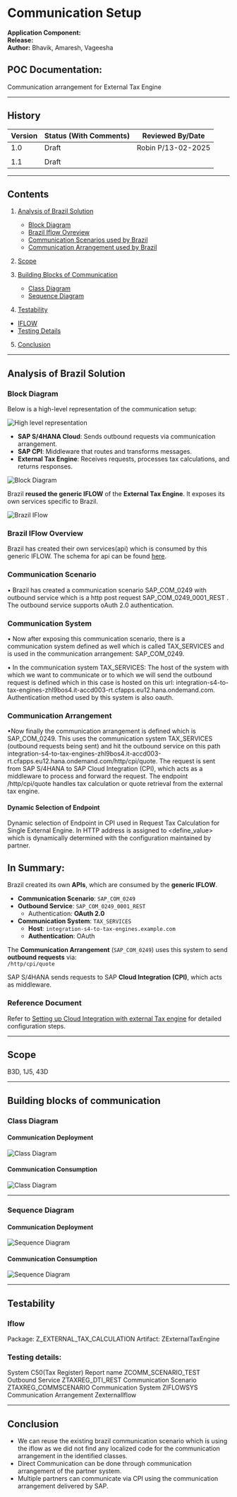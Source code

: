 # Communication Setup

**Application Component:**  
**Release:**  
**Author:** Bhavik, Amaresh, Vageesha  

## POC Documentation:
Communication arrangement for External Tax Engine  

---

## History

| Version | Status (With Comments) | Reviewed By/Date  |
|---------|------------------------|------------------ |
| 1.0     | Draft                  | Robin P/13-02-2025|
|                                                      |
| 1.1     | Draft                  |                   |

---

## Contents

1. [Analysis of Brazil Solution](#analysis-of-brazil-solution)  
   - [Block Diagram](#block-diagram)
   - [Brazil Iflow Ovreview](#brazil-iflow-overview)  
   - [Communication Scenarios used by Brazil](#communication-scenarios-used-by-brazil)  
   - [Communication Arrangement used by Brazil](#communication-arrangement-used-by-brazil)  

2. [Scope](#Scope)
   
3. [Building Blocks of Communication](#building-blocks-of-communication)  
   - [Class Diagram](#class-diagram)
   - [Sequence Diagram](#sequence-diagram) 

4. [Testability](#testability) 
  - [IFLOW](#iflow)
  - [Testing Details](#testing-details)

5. [Conclusion](#conclusion)

---

## Analysis of Brazil Solution
### Block Diagram

Below is a high-level representation of the communication setup:

![High level representation](images/highlevelflow.png) 


- **SAP S/4HANA Cloud**: Sends outbound requests via communication arrangement.
- **SAP CPI**: Middleware that routes and transforms messages.
- **External Tax Engine**: Receives requests, processes tax calculations, and returns responses.

![Block Diagram](images/block_diagram.png)  


Brazil **reused the generic IFLOW** of the **External Tax Engine**. It exposes its own services specific to Brazil.

![Brazil IFlow](images/genericIflow.png)  

### Brazil IFlow Overview

Brazil has created their own services(api) which is consumed by this generic IFLOW. The schema for api can be found [here](https://api.sap.com/api/taxquote_brazil/overview).

### Communication Scenario
•	Brazil has created a communication scenario SAP_COM_0249 with outbound service which is a http post request SAP_COM_0249_0001_REST . The outbound service supports oAuth 2.0 authentication.


### Communication System
• Now after exposing this communication scenario, there is a communication system defined as well which is called TAX_SERVICES and is used in the communication arrangement: SAP_COM_0249.

•	In the communication system TAX_SERVICES: The host of the system with which we want to communicate or to which we will send the outbound request is defined which in this case is hosted on this url: integration-s4-to-tax-engines-zhl9bos4.it-accd003-rt.cfapps.eu12.hana.ondemand.com. 
Authentication method used by this system is also oauth.

### Communication Arrangement
•Now finally the communication arrangement is defined which is SAP_COM_0249. This uses the communication system TAX_SERVICES (outbound requests being sent) and hit the outbound service on this path integration-s4-to-tax-engines-zhl9bos4.it-accd003-rt.cfapps.eu12.hana.ondemand.com/http/cpi/quote. The request is sent from SAP S/4HANA to SAP Cloud Integration (CPI), which acts as a middleware to process and forward the request.  The endpoint /http/cpi/quote handles tax calculation or quote retrieval from the external tax engine.

#### Dynamic Selection of Endpoint  
Dynamic selection of Endpoint in CPI used in Request Tax Calculation for Single External Engine. In HTTP address is assigned to <define_value> which is dynamically determined with the configuration maintained by partner. 

## In Summary:
Brazil created its own **APIs**, which are consumed by the **generic IFLOW**.

- **Communication Scenario**: `SAP_COM_0249`
- **Outbound Service**: `SAP_COM_0249_0001_REST`  
  - Authentication: **OAuth 2.0**
- **Communication System**: `TAX_SERVICES`  
  - **Host**: `integration-s4-to-tax-engines.example.com`
  - **Authentication**: OAuth

The **Communication Arrangement** (`SAP_COM_0249`) uses this system to send **outbound requests** via:  
`/http/cpi/quote`

SAP S/4HANA sends requests to SAP **Cloud Integration (CPI)**, which acts as middleware.


### Reference Document  
Refer to [Setting up Cloud Integration with external Tax engine](https://api.sap.com/odata/1.0/catalog.svc/Files('107589c0f80a4d479b54c56458b249f0')/$value) for detailed configuration steps.

---

## Scope
B3D, 1J5, 43D

---

## Building blocks of communication

### Class Diagram

#### Communication Deployment
![Class Diagram](images/class_diagram/CA_DEPLOYMENT.png) 

#### Communication Consumption
![Class Diagram](images/class_diagram/CA_CONSUMPTION.png) 

---
### Sequence Diagram

#### Communication Deployment
![Sequence Diagram](images/sequence_diagram/ca_creation.png)

#### Communication Consumption
![Sequence Diagram](images/sequence_diagram/Consumption_Ca.drawio.png)

---

## Testability

### Iflow

Package: Z_EXTERNAL_TAX_CALCULATION
Artifact: ZExternalTaxEngine

### Testing details:
System	C50(Tax Register)
Report name	ZCOMM_SCENARIO_TEST
Outbound Service	ZTAXREG_DTI_REST
Communication Scenario	ZTAXREG_COMMSCENARIO
Communication System	ZIFLOWSYS
Communication Arrangement	ZexternalIflow

---

## Conclusion

- We can reuse the existing brazil communication scenario which is using the iflow as we did not find any localized code for the communication
arrangement in the identified classes.
- Direct Communication can be done through communication arrangement of the partner system.
- Multiple partners can communicate via CPI using the communication arrangement delivered by SAP.
